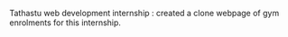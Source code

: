 Tathastu web development internship :
created a clone webpage of gym enrolments for this internship.
